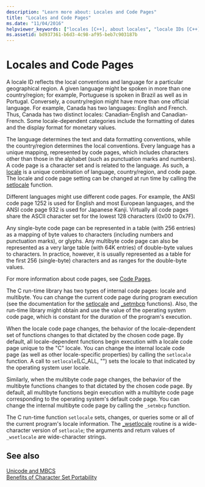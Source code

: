 ```yaml
---
description: "Learn more about: Locales and Code Pages"
title: "Locales and Code Pages"
ms.date: "11/04/2016"
helpviewer_keywords: ["locales [C++], about locales", "locale IDs [C++]", "locales [C++]", "code pages [C++]", "code pages [C++], dynamically changing", "character sets [C++], code pages", "multibyte code pages [C++]", "character sets [C++], locales", "localization [C++], code pages", "localization [C++], locales", "code pages [C++], locales", "conventions [C++], international character support"]
ms.assetid: bd937361-b6d3-4c98-af95-beb7c903187b
---
```

# Locales and Code Pages

A locale ID reflects the local conventions and language for a particular geographical region. A given language might be spoken in more than one country/region; for example, Portuguese is spoken in Brazil as well as in Portugal. Conversely, a country/region might have more than one official language. For example, Canada has two languages: English and French. Thus, Canada has two distinct locales: Canadian-English and Canadian-French. Some locale-dependent categories include the formatting of dates and the display format for monetary values.

The language determines the text and data formatting conventions, while the country/region determines the local conventions. Every language has a unique mapping, represented by code pages, which includes characters other than those in the alphabet (such as punctuation marks and numbers). A code page is a character set and is related to the language. As such, a [locale](../c-runtime-library/locale.md) is a unique combination of language, country/region, and code page. The locale and code page setting can be changed at run time by calling the [setlocale](../c-runtime-library/reference/setlocale-wsetlocale.md) function.

Different languages might use different code pages. For example, the ANSI code page 1252 is used for English and most European languages, and the ANSI code page 932 is used for Japanese Kanji. Virtually all code pages share the ASCII character set for the lowest 128 characters (0x00 to 0x7F).

Any single-byte code page can be represented in a table (with 256 entries) as a mapping of byte values to characters (including numbers and punctuation marks), or glyphs. Any multibyte code page can also be represented as a very large table (with 64K entries) of double-byte values to characters. In practice, however, it is usually represented as a table for the first 256 (single-byte) characters and as ranges for the double-byte values.

For more information about code pages, see [Code Pages](../c-runtime-library/code-pages.md).

The C run-time library has two types of internal code pages: locale and multibyte. You can change the current code page during program execution (see the documentation for the [setlocale](../c-runtime-library/reference/setlocale-wsetlocale.md) and [_setmbcp](../c-runtime-library/reference/setmbcp.md) functions). Also, the run-time library might obtain and use the value of the operating system code page, which is constant for the duration of the program's execution.

When the locale code page changes, the behavior of the locale-dependent set of functions changes to that dictated by the chosen code page. By default, all locale-dependent functions begin execution with a locale code page unique to the "C" locale. You can change the internal locale code page (as well as other locale-specific properties) by calling the `setlocale` function. A call to `setlocale`(LC_ALL, "") sets the locale to that indicated by the operating system user locale.

Similarly, when the multibyte code page changes, the behavior of the multibyte functions changes to that dictated by the chosen code page. By default, all multibyte functions begin execution with a multibyte code page corresponding to the operating system's default code page. You can change the internal multibyte code page by calling the `_setmbcp` function.

The C run-time function `setlocale` sets, changes, or queries some or all of the current program's locale information. The [_wsetlocale](../c-runtime-library/reference/setlocale-wsetlocale.md) routine is a wide-character version of `setlocale`; the arguments and return values of `_wsetlocale` are wide-character strings.

## See also

[Unicode and MBCS](../text/unicode-and-mbcs.md)<br/>
[Benefits of Character Set Portability](../text/benefits-of-character-set-portability.md)
